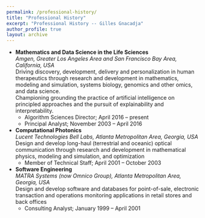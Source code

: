 ```yaml
---
permalink: /professional-history/
title: "Professional History"
excerpt: "Professional History -- Gilles Gnacadja"
author_profile: true
layout: archive
---
```


<link rel="stylesheet" href="/assets/css/my-style.css"/>

* **Mathematics and Data Science in the Life Sciences**<br/>
  *Amgen, Greater Los Angeles Area and San Francisco Bay Area, California, USA*<br/>
  Driving discovery, development, delivery and personalization in human therapeutics through research and development in mathematics, modeling and simulation, systems biology, genomics and other omics, and data science.<br/> Championing grounding the practice of artificial intelligence on principled approaches and the pursuit of explainability and interpretability.
  * Algorithm Sciences Director; April 2016 &ndash; present
  * Principal Analyst; November 2003 &ndash; April 2016
* **Computational Photonics**<br/>
  *Lucent Technologies Bell Labs, Atlanta Metropolitan Area, Georgia, USA*<br/>
  Design and develop long-haul (terrestrial and oceanic) optical communication through research and development in mathematical physics, modeling and simulation, and optimization
  * Member of Technical Staff; April 2001 &ndash; October 2003
* **Software Engineering**<br/>
  *MATRA Systems (now Omnico Group), Atlanta Metropolitan Area, Georgia, USA*<br/>
  Design and develop software and databases for point-of-sale, electronic transaction and operations monitoring applications in retail stores and back offices
  * Consulting Analyst; January 1999 &ndash; April 2001
